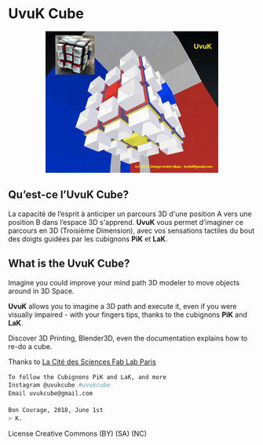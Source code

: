 # UvuK Cube

<p align="center" >
  <img src="uvuk-03.jpg" title="UvuK" float=left>
</p>

## Qu’est-ce l’UvuK Cube?

La capacité de l’esprit à anticiper un parcours 3D d'une position A vers une position B dans l’espace 3D s'apprend.
**UvuK** vous permet d’imaginer ce parcours en 3D (Troisième Dimension), avec vos sensations tactiles du bout des doigts guidées par les cubignons **PiK** et **LaK**.


## What is the UvuK Cube?

Imagine you could improve your mind path 3D modeler to move objects around in 3D Space.

**UvuK** allows you to imagine a 3D path and execute it, even if you were visually impaired - with your fingers tips, thanks to the cubignons **PiK** and **LaK**.

Discover 3D Printing, Blender3D, even the documentation explains how to re-do a cube.

Thanks to [La Cité des Sciences Fab Lab Paris](http://carrefour-numerique.cite-sciences.fr/fablab/wiki/doku.php?id=projets:uvuk_cube)

``` bash
To follow the Cubignons PiK and LaK, and more
Instagram @uvukcube #uvukcube
Email uvukcube@gmail.com

Bon Courage, 2018, June 1st
> K.
```

License Creative Commons (BY) (SA) (NC)
